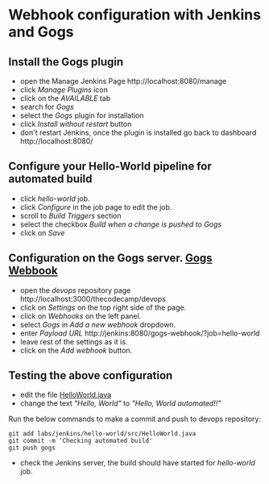 # Webhook configuration with Jenkins and Gogs

## Install the Gogs plugin

- open the Manage Jenkins Page http://localhost:8080/manage
- click _Manage Plugins_ icon
- click on the _AVAILABLE_ tab
- search for _Gogs_
- select the _Gogs_ plugin for installation
- click _Install without restart_ button
- don't restart Jenkins, once the plugin is installed go back to dashboard http://localhost:8080/

## Configure your Hello-World pipeline for automated build

- click _hello-world_ job.
- click _Configure_ in the job page to edit the job.
- scroll to _Build Triggers_ section
- select the checkbox _Build when a change is pushed to Gogs_
- click on _Save_

## Configuration on the Gogs server. [Gogs Webbook](https://plugins.jenkins.io/gogs-webhook/)

- open the _devops_ repository page http://localhost:3000/thecodecamp/devops
- click on _Settings_ on the top right side of the page.
- click on _Webhooks_ on the left panel.
- select _Gogs_ in _Add a new webhook_ dropdown.
- enter _Payload URL_ http://jenkins:8080/gogs-webhook/?job=hello-world
- leave rest of the settings as it is.
- click on the _Add webhook_ button.

## Testing the above configuration

- edit the file [HelloWorld.java](../jenkins/hello-world/src/HelloWorld.java)
- change the text _"Hello, World"_ to _"Hello, World automated!!"_

Run the below commands to make a commit and push to devops repository:
```
git add labs/jenkins/hello-world/src/HelloWorld.java
git commit -m 'Checking automated build'
git push gogs
```
- check the Jenkins server, the build should have started for _hello-world_ job.